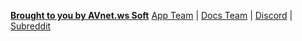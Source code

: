 **[Brought to you by AVnet.ws Soft](https://github.com/AVnetWS)**
[App Team](https://github.com/orgs/AVnetWS/teams/app-team) | [Docs Team](https://github.com/orgs/AVnetWS/teams/docs-team) | [Discord](https://discord.gg/0yFzSPtXehJmFqOM) | [Subreddit](https://www.reddit.com/r/Hentoid/)